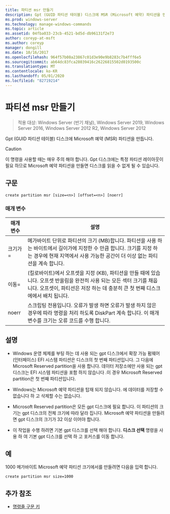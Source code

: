 ```yaml
---
title: 파티션 msr 만들기
description: Gpt (GUID 파티션 테이블) 디스크에 MSR (Microsoft 예약) 파티션을 만드는 create partition msr에 대 한 참조 항목입니다.
ms.prod: windows-server
ms.technology: manage-windows-commands
ms.topic: article
ms.assetid: 04fba033-23cb-4521-bd5d-db96131f2e73
author: coreyp-at-msft
ms.author: coreyp
manager: dongill
ms.date: 10/16/2017
ms.openlocfilehash: 964f57b08a23867c01d3e90e9b8283c7b4fff6e5
ms.sourcegitcommit: ab64dc83fca28039416c26226815502d0193500c
ms.translationtype: MT
ms.contentlocale: ko-KR
ms.lasthandoff: 05/01/2020
ms.locfileid: "82719214"
---
```

# <a name="create-partition-msr"></a>파티션 msr 만들기

> 적용 대상: Windows Server (반기 채널), Windows Server 2019, Windows Server 2016, Windows Server 2012 R2, Windows Server 2012

Gpt (GUID 파티션 테이블) 디스크에 Microsoft 예약 (MSR) 파티션을 만듭니다.
  
> [!CAUTION]  
> 이 명령을 사용할 때는 매우 주의 해야 합니다. Gpt 디스크에는 특정 파티션 레이아웃이 필요 하므로 Microsoft 예약 파티션을 만들면 디스크를 읽을 수 없게 될 수 있습니다.
  
## <a name="syntax"></a>구문  
  
```  
create partition msr [size=<n>] [offset=<n>] [noerr]  
```  
  
### <a name="parameters"></a>매개 변수  
  
|  매개 변수  |                                                                                                                         설명                                                                                                                         |
|-------------|-------------------------------------------------------------------------------------------------------------------------------------------------------------------------------------------------------------------------------------------------------------|
|  크기가\=<n>  |               메가바이트 단위로 파티션의 크기 \(MB\)합니다. 파티션을 사용 하는 바이트에서 길이가에 지정한 수 만큼 <n>합니다. 크기를 지정 하는 경우에 현재 지역에서 사용 가능한 공간이 더 이상 없는 파티션을 계속 합니다.               |
| 이동\=<n> | (킬로바이트)에서 오프셋을 지정 \(KB\), 파티션을 만들 때에 있습니다. 오프셋 반올림을 완전히 사용 되는 모든 섹터 크기를 채웁니다. 오프셋이, 파티션은 저장 하는 데 충분히 큰 첫 번째 디스크에에서 배치 됩니다. |
|    noerr    |                            스크립팅 전용입니다. 오류가 발생 하면 오류가 발생 하지 않은 경우에 따라 명령을 처리 하도록 DiskPart 계속 합니다. 이 매개 변수를 크기는 오류 코드를 수행 합니다.                             |
  
## <a name="remarks"></a>설명  
  
-   Windows 운영 체제를 부팅 하는 데 사용 되는 gpt 디스크에서 확장 가능 펌웨어 \(인터페이스\) EFI 시스템 파티션은 디스크의 첫 번째 파티션입니다. 그 다음에 Microsoft Reserved partition을 사용 합니다. 데이터 저장소에만 사용 되는 gpt 디스크는 EFI 시스템 파티션을 포함 하지 않습니다 .이 경우 Microsoft Reserved partition은 첫 번째 파티션입니다.  
  
-   Windows는 Microsoft 예약 파티션을 탑재 되지 않습니다. 에 데이터를 저장할 수 없습니다 하 고 삭제할 수는 없습니다.  
  
-   Microsoft Reserved partition은 모든 gpt 디스크에 필요 합니다. 이 파티션의 크기는 gpt 디스크의 전체 크기에 따라 달라 집니다. Microsoft 예약 파티션을 만들려면 gpt 디스크의 크기가 32 이상 이어야 합니다.  
  
-   이 작업을 수행 하려면 기본 gpt 디스크를 선택 해야 합니다. **디스크 선택** 명령을 사용 하 여 기본 gpt 디스크를 선택 하 고 포커스를 이동 합니다.  
  
## <a name="examples"></a>예  
1000 메가바이트 Microsoft 예약 파티션 크기에서를 만들려면 다음을 입력 합니다.  
  
```  
create partition msr size=1000  
```  
  
## <a name="additional-references"></a>추가 참조  
- [명령줄 구문 키](command-line-syntax-key.md)  
  

  

